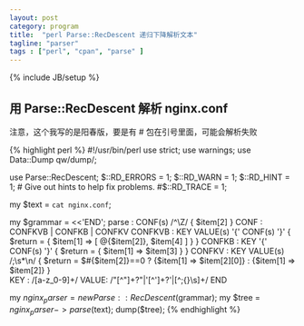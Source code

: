 ```yaml
---
layout: post
category: program
title:  "perl Parse::RecDescent 递归下降解析文本"
tagline: "parser"
tags : ["perl", "cpan", "parse" ] 
---
```

{% include JB/setup %}

## 用 Parse::RecDescent 解析 nginx.conf

注意，这个我写的是阳春版，要是有 # 包在引号里面，可能会解析失败

{% highlight perl %}
#!/usr/bin/perl
use strict;
use warnings;
use Data::Dump qw/dump/;

use Parse::RecDescent;
$::RD_ERRORS = 1;
$::RD_WARN   = 1;
$::RD_HINT   = 1; # Give out hints to help fix problems.
#$::RD_TRACE   = 1;

my $text = `cat nginx.conf`;

my $grammar = <<'END';
   parse :  CONF(s) /^\Z/ { $item[2] } 
   CONF : CONFKVB | CONFKB | CONFKV
   CONFKVB : KEY VALUE(s) '{' CONF(s) '}'    {  $return = { $item[1] => [ @{$item[2]}, $item[4] ] } }
   CONFKB :  KEY '{' CONF(s) '}'  { $return = { $item[1] =>  $item[3]  } }
   CONFKV :  KEY VALUE(s) /;\s*\n/  { 
       $return =
        $#{$item[2]}==0 ? {$item[1] => $item[2][0]}
        : {$item[1] => $item[2]}
   }      
   KEY : /[a-z_0-9]+/
   VALUE: /"[^"]+?"|'[^']+?'|[^;{}\s]+/
END

my $nginx_parser = new Parse::RecDescent ($grammar);
my $tree = $nginx_parser->parse($text);
dump($tree);
{% endhighlight %}
